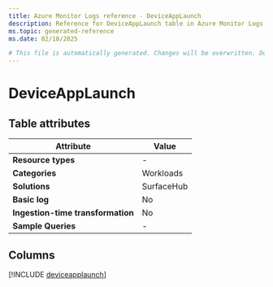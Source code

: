 ```yaml
---
title: Azure Monitor Logs reference - DeviceAppLaunch
description: Reference for DeviceAppLaunch table in Azure Monitor Logs.
ms.topic: generated-reference
ms.date: 02/18/2025

# This file is automatically generated. Changes will be overwritten. Do not change this file directly.
---
```


# DeviceAppLaunch




## Table attributes

|Attribute|Value|
|---|---|
|**Resource types**|-|
|**Categories**|Workloads|
|**Solutions**| SurfaceHub|
|**Basic log**|No|
|**Ingestion-time transformation**|No|
|**Sample Queries**|-|



## Columns
  
[!INCLUDE [deviceapplaunch](~/reusable-content/ce-skilling/azure/includes/azure-monitor/reference/tables/deviceapplaunch-include.md)]

